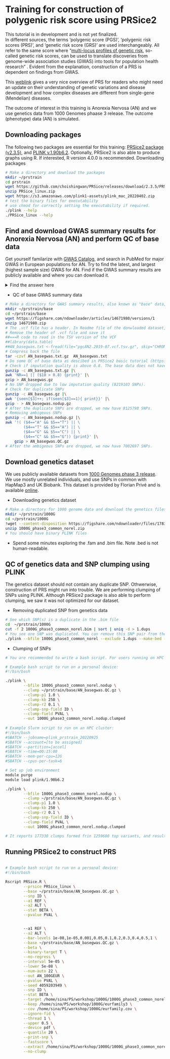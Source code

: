 # Training for construction of polygenic risk score using PRSice2
This tutorial is in development and is not yet finalized. <br/>
In different sources, the terms ‘polygenic score (PGS)’, ‘polygenic risk scores (PRS)’, and ‘genetic risk score (GRS)’ are used interchangeably. All refer to the same score where “[multi-locus profiles of genetic risk](https://pubmed.ncbi.nlm.nih.gov/23701538/), so-called genetic risk scores, can be used to translate discoveries from genome-wide association studies (GWAS) into tools for population health research” . Evident from the explanation, construction of a PRS is dependent on findings from GWAS.

This [weblink](https://www.genome.gov/Health/Genomics-and-Medicine/Polygenic-risk-scores) gives a very nice overview of PRS for readers who might need an update on their understanding of genetic variations and disease development and how complex diseases are different from single-gene (Mendelian) diseases. 

The outcome of interest in this training is Anorexia Nervosa (AN) and we use genetics data from 1000 Genomes phaase 3 release. The outcome (phenotype) data (AN) is simulated.

## Downloading packages
The following two packages are essential for this training: [PRSice2 package (v2.3.5)](http://www.prsice.info/), and [PLINK v.1.90b6.2](https://www.cog-genomics.org/plink/). Optionally, PRSice2 is also able to produce graphs using R. If interested, R version 4.0.0 is recommended.
Downloading packages
```bash
# Make a directory and download the packages 
mkdir ~/prstrain
cd prstrain
wget https://github.com/choishingwan/PRSice/releases/download/2.3.5/PRSice_linux.zip
unzip PRSice_linux.zip
wget https://s3.amazonaws.com/plink1-assets/plink_mac_20220402.zip
# test the binary files for executability
# use chmod for correctly setting the executability if required.
./plink --help
./PRSice_linux --help
```

## Find and download GWAS summary results for Anorexia Nervosa (AN) and perform QC of base data
Get yourself familarize with [GWAS Catalog](https://www.ebi.ac.uk/gwas/), and search in PubMed for major GWAS in European populations for AN. Try to find the latest, and largest (highest sample size) GWAS for AN. Find if the GWAS summary results are publicly available and where you can download it.
<details>
<summary>Find the answer here</summary>
The largest GWAS for AN in European populatiosn as of June 2022 was published by [Watson et al](https://pubmed.ncbi.nlm.nih.gov/31308545/). Their summary results could be downloaded from the [PGS website](https://www.med.unc.edu/pgc/download-results/).
</details>

* QC of base GWAS summary data
```bash
# Make a directory for GWAS summary results, also known as "base" data, and download the result
mkdir ~/prstrain/base
cd ~/prstrain/base
wget https://figshare.com/ndownloader/articles/14671980/versions/1
unzip 14671980.zip
# The .vcf file has a header. In Readme file of the donwloaded dataset, it has given an R code to remove the header.
# Remove the header of .vcf file and save it
##===R code to read in the TSV version of the VCF
##library(data.table)
##AN_basegwas.txt <-fread(file="pgcAN2.2019-07.vcf.tsv.gz", skip="CHROM\tPOS",stringsAsFactors=FALSE, data.table=FALSE)
# Compress back the file 
tar -czvf AN_basegwas.txt.gz  AN_basegwas.txt
# Do some QC of base data as descibed in PRSice2 basic tutorial (https://choishingwan.github.io/PRS-Tutorial/base/)
# Check if imputation quality is above 0.8. The base data does not have minor allele frequency (MAD) information to check, but the Readme file states MAF > 0.01 
gunzip -c AN_basegwas.txt.gz |\
awk 'NR==1 || ($10 > 0.8) {print}' |\
gzip > AN_basegwas.gz
# No SNP dropped due to low imputation quality (8219103 SNPs).
# Check for duplicate SNPs
gunzip -c AN_basegwas.gz |\
awk '{seen[$3]++; if(seen[$3]==1){ print}}' |\
gzip - > AN_basegwas.nodup.gz
# After the duplicate SNPs are dropped, we now have 8125798 SNPs.
# Removing ambigeous SNPs
gunzip -c AN_basegwas.nodup.gz |\
awk '!( ($4=="A" && $5=="T") || \
        ($4=="T" && $5=="A") || \
        ($4=="G" && $5=="C") || \
        ($4=="C" && $5=="G")) {print}' |\
    gzip > AN_basegwas.QC.gz
# After the ambigeous SNPs are dropped, we now have 7002697 SNPs.
```

## Download genetics dataset
We ues publicly available datasets from [1000 Genomes phase 3 release](https://www.internationalgenome.org/data-portal/data-collection/phase-3).<br/>
We use mostly unrelated individuals, and use SNPs in common with HapMap3 and UK Biobank. This dataset is provided by Florian Privé and is available [online](https://figshare.com/articles/dataset/1000_genomes_phase_3_files_with_SNPs_in_common_with_HapMap3/9208979).
* Downloading genetics dataset
```bash
# Make a directory for 1000 genome data and download the genetics files 
mkdir ~/prstrain/1000G
cd ~/prstrain/1000G
!wget --content-disposition https://figshare.com/ndownloader/files/17838962
unzip 1000G_phase3_common_norel.zip
# You should have binary PLINK files
```
* Spend some minutes exploring the .fam and .bim file. Note .bed is not human-readable.

## QC of genetics data and SNP clumping using PLINK
The genetics dataset should not contain any duplicate SNP. Othwerwise, construction of PRS might run into trouble.
We are performing clumping of SNPs using PLINK. Although PRSice2 package is also able to perform clumping, we saw it was not optimized for our dataset.
* Removing duplicated SNP from genetics data
```bash
# See which SNP(s) is a duplicate in the .bim file
cd  ~/prstrain/1000G
cut -f 2 1000G_phase3_common_norel.bim | sort | uniq -d > 1.dups
# You see one SNP was duplicated. You can remove this SNP pair from the genetics data using PLINK.
./plink --bfile 1000G_phase3_common_norel --exclude 1.dups --make-bed --out 1000G_phase3_common_norel.nodup
```
* Clumping of SNPs
```bash
# You are recommended to write a bash script. For users running on HPC clusters, it is recommened to use a job scheduler (eg. Slurm).

# Example bash script to run on a personal device:
#!/bin/bash

./plink \
        --bfile 1000G_phase3_common_norel.nodup \
        --clump ~/prstrain/base/AN_basegwas.QC.gz \
        --clump-p1 1.0 \
        --clump-kb 250 \
        --clump-r2 0.1 \
        --clump-snp-field ID \
        --clump-field PVAL \
        --out 1000G_phase3_common_norel.nodup.clumped
        
# Example Slurm script to run on an HPC cluster:
#!/bin/bash
#SBATCH --jobname=plink_prstrain_20220925
#SBATCH --account=[to be assigned]
#SBATCH --partition=[accel]
#SBATCH --time=00:15:00
#SBATCH --mem-per-cpu=12G
#SBATCH --cpus-per-task=6

# Set up job environment
module purge
module load plink/1.90b6.2

./plink \
        --bfile 1000G_phase3_common_norel.nodup \
        --clump ~/prstrain/base/AN_basegwas.QC.gz \
        --clump-p1 1.0 \
        --clump-kb 250 \
        --clump-r2 0.1 \
        --clump-snp-field ID \
        --clump-field PVAL \
        --out 1000G_phase3_common_norel.nodup.clumped

# It reports 177330 clumps formed frin 1259600 top variants, and results written to .clumped file.
```
## Running PRSice2 to construct PRS

```bash

# Example bash script to run on a personal device:
#!/bin/bash

Rscript PRSice.R \
        --prsice PRSice_linux \
        --base ~/prstrain/base/AN_basegwas.QC.gz \
        --snp ID \
        --a1 REF \
        --a2 ALT \
        --stat BETA \
        --pvalue PVAL \


        --a1 REF \
        --a2 ALT \
        --bar-levels 1e-08,1e-05,0.001,0.05,0.1,0.2,0.3,0.4,0.5,1 \
        --base ~/prstrain/base/AN_basegwas.QC.gz \
        --beta \
        --binary-target T \
        --no-regress \
        --interval 5e-05 \
        --lower 5e-08 \
        --num-auto 22 \
        --out AN_100GEUR \
        --pvalue PVAL \
        --seed 4059203949 \
        --snp ID \
        --stat BETA \
        --target /home/sina/PS/workshop/1000G/1000G_phase3_common_norel.nodup \
        --keep /home/sina/PS/workshop/1000G/eurfamily3 \
        --cov /home/sina/PS/workshop/1000G/eurfamily.cov \
        --ignore-fid \
        --thread 1 \
        --upper 0.5 \
        --device pdf \
        --quantile 20 \
        --print-snp \
        --fastscore \
        --extract /home/sina/PS/workshop/1000G/1000G_phase3_common_norel.nodup.clumped.clumped \
        --no-clump
```

